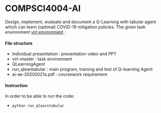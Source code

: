 # COMPSCI4004-AI
Design, implement, evaluate and document a Q-Learning with tabular agent which can learn (optimal) COVID-19 mitigation policies. The given task environment [virl environment](https://git.dcs.gla.ac.uk/SebastianStein/virl) .

#### File structure

- Individual presentation : presentation video and PPT
- virl-master :  task environment 
- QLearningAgent
- run_qleantabular : main program, training and test of Q-learning Agent
- ai-ae-20202021a.pdf : coursework requirement

#### Instruction

In order to be able to run the code:

- `python run_qlearntabular`





